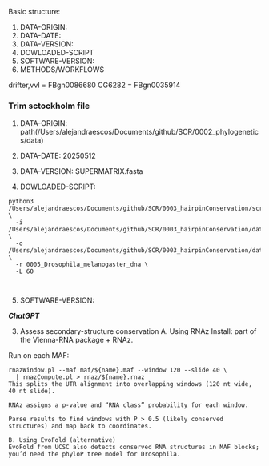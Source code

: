 Basic structure:
1.  DATA-ORIGIN:
2.  DATA-DATE:
3.  DATA-VERSION:
4.  DOWLOADED-SCRIPT
5.  SOFTWARE-VERSION:
6.  METHODS/WORKFLOWS

drifter,vvl = FBgn0086680
CG6282 = FBgn0035914

### Trim sctockholm file


1.  DATA-ORIGIN:
path(/Users/alejandraescos/Documents/github/SCR/0002_phylogenetics/data)

2.  DATA-DATE:
20250512

3.  DATA-VERSION:
SUPERMATRIX.fasta

4.  DOWLOADED-SCRIPT:

```
python3 /Users/alejandraescos/Documents/github/SCR/0003_hairpinConservation/script/0020_extract_hairpin_windows.py \
  -i /Users/alejandraescos/Documents/github/SCR/0003_hairpinConservation/data/fa_chunks_trimmed \
  -o /Users/alejandraescos/Documents/github/SCR/0003_hairpinConservation/data/fa_chunks_trimmed_by_stop \
  -r 0005_Drosophila_melanogaster_dna \
  -L 60


```

```

```


5.  SOFTWARE-VERSION:

***ChatGPT***



3. Assess secondary-structure conservation
A. Using RNAz
Install: part of the Vienna-RNA package + RNAz.

Run on each MAF:

```
rnazWindow.pl --maf maf/${name}.maf --window 120 --slide 40 \
  | rnazCompute.pl > rnaz/${name}.rnaz
This splits the UTR alignment into overlapping windows (120 nt wide, 40 nt slide).

RNAz assigns a p-value and “RNA class” probability for each window.

Parse results to find windows with P > 0.5 (likely conserved structures) and map back to coordinates.

B. Using EvoFold (alternative)
EvoFold from UCSC also detects conserved RNA structures in MAF blocks; you’d need the phyloP tree model for Drosophila.
```